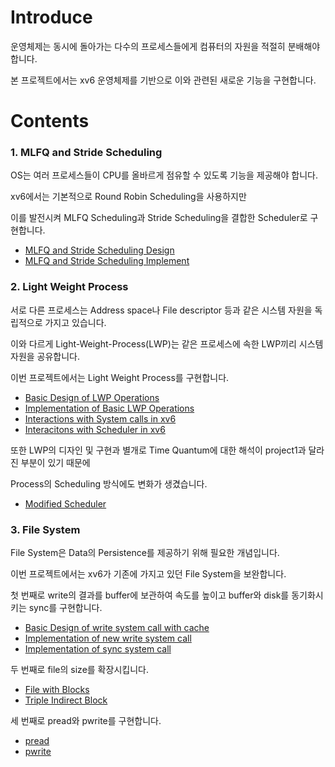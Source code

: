 Introduce
======================
운영체제는 동시에 돌아가는 다수의 프로세스들에게 컴퓨터의 자원을 적절히 분배해야합니다.    
   
본 프로젝트에서는 xv6 운영체제를 기반으로 이와 관련된 새로운 기능을 구현합니다.   
   
Contents
========
### 1. MLFQ and Stride Scheduling   
OS는 여러 프로세스들이 CPU를 올바르게 점유할 수 있도록 기능을 제공해야 합니다.   
   
xv6에서는 기본적으로 Round Robin Scheduling을 사용하지만   
   
이를 발전시켜 MLFQ Scheduling과 Stride Scheduling을 결합한 Scheduler로 구현합니다.
   
* [MLFQ and Stride Scheduling Design](https://github.com/minseok127/OS-with-xv6-ELE3021/wiki/MLFQ-and-Stride-Scheduling-Design)
* [MLFQ and Stride Scheduling Implement](https://github.com/minseok127/OS-with-xv6-ELE3021/wiki/MLFQ-and-Stride-Scheduling-Implement)
   
### 2. Light Weight Process   
서로 다른 프로세스는 Address space나 File descriptor 등과 같은 시스템 자원을 독립적으로 가지고 있습니다.   
   
이와 다르게 Light-Weight-Process(LWP)는 같은 프로세스에 속한 LWP끼리 시스템 자원을 공유합니다.   
   
이번 프로젝트에서는 Light Weight Process를 구현합니다.   
    
* [Basic Design of LWP Operations](https://github.com/minseok127/OS-with-xv6-ELE3021/wiki/Basic-Design-of-LWP-Operations)
* [Implementation of Basic LWP Operations](https://github.com/minseok127/OS-with-xv6-ELE3021/wiki/Implementation-of-Basic-LWP-Operations)   
* [Interactions with System calls in xv6](https://github.com/minseok127/OS-with-xv6-ELE3021/wiki/Interactions-with-System-calls-in-xv6)
* [Interacitons with Scheduler in xv6](https://github.com/minseok127/OS-with-xv6-ELE3021/wiki/How-to-Schedule-Threads%3F)   
   
또한 LWP의 디자인 및 구현과 별개로 Time Quantum에 대한 해석이 project1과 달라진 부분이 있기 때문에   
   
Process의 Scheduling 방식에도 변화가 생겼습니다.     
   
* [Modified Scheduler](https://github.com/minseok127/OS-with-xv6-ELE3021/wiki/Modified-Scheduler)   
   
### 3. File System   
File System은 Data의 Persistence를 제공하기 위해 필요한 개념입니다.   
   
이번 프로젝트에서는 xv6가 기존에 가지고 있던 File System을 보완합니다.  
   
   
첫 번째로 write의 결과를 buffer에 보관하여 속도를 높이고 buffer와 disk를 동기화시키는 sync를 구현합니다.    
    
* [Basic Design of write system call with cache](https://github.com/minseok127/OS-with-xv6-ELE3021/wiki/Basic-Design-of-write-system-call-with-cache)
* [Implementation of new write system call](https://github.com/minseok127/OS-with-xv6-ELE3021/wiki/Implementation-of-new-write-system-call)
* [Implementation of sync system call](https://github.com/minseok127/OS-with-xv6-ELE3021/wiki/Implementation-of-sync-system-call)   
   
두 번째로 file의 size를 확장시킵니다.   
   
* [File with Blocks](https://github.com/minseok127/OS-with-xv6-ELE3021/wiki/How-to-store-file-on-disk%3F)   
* [Triple Indirect Block](https://github.com/minseok127/OS-with-xv6-ELE3021/wiki/More-than-single-indirect-block)
   
세 번째로 pread와 pwrite를 구현합니다.   
   
* [pread](https://github.com/minseok127/OS-with-xv6-ELE3021/wiki/pread)
* [pwrite](https://github.com/minseok127/OS-with-xv6-ELE3021/wiki/pwrite)
